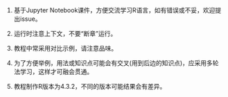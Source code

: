 1. 基于Jupyter Notebook课件，方便交流学习R语言，如有错误或不妥，欢迎提出issue。

1. 运行时注意上下文，不要“断章”运行。

1. 教程中常采用对比示例，请注意品味。

1. 为了方便举例，用法或知识点可能会有交叉(用到后边的知识点)，应采用多轮法学习，这样才可融会贯通。

1. 教程制作R版本为4.3.2，不同的版本可能结果会有差异。
